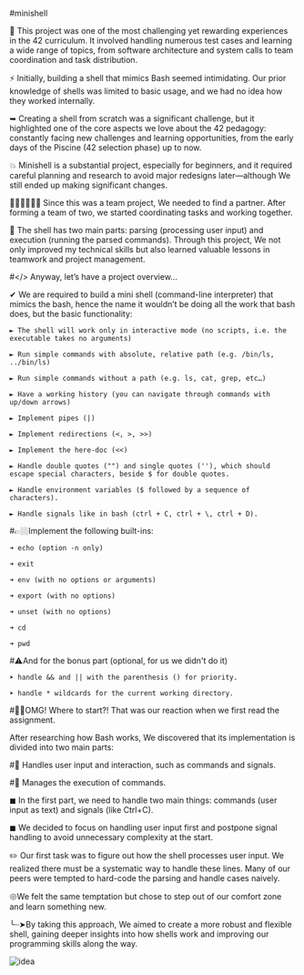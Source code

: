 #minishell

🚀 This project was one of the most challenging yet rewarding experiences in the 42 curriculum. It involved handling numerous test cases and learning a wide range of topics, 
from software architecture and system calls to team coordination and task distribution.

⚡ Initially, building a shell that mimics Bash seemed intimidating. Our prior knowledge of shells was limited to basic usage, and we had no idea how they worked internally.

➥ Creating a shell from scratch was a significant challenge, but it highlighted one of the core aspects we love about the 42 pedagogy: 
constantly facing new challenges and learning opportunities, from the early days of the Piscine (42 selection phase) up to now.

💥 Minishell is a substantial project, especially for beginners, and it required careful planning and research to avoid major redesigns later—although We still ended up making significant changes.

👩🏻‍💻🧑🏻‍💻 Since this was a team project, We needed to find a partner. After forming a team of two, we started coordinating tasks and working together.

🛑 The shell has two main parts: parsing (processing user input) and execution (running the parsed commands). 
Through this project, We not only improved my technical skills but also learned valuable lessons in teamwork and project management.

#</> Anyway, let’s have a project overview…

✔ We are required to build a mini shell (command-line interpreter) that mimics the bash, hence the name it wouldn’t be doing all the work that bash does, but the basic functionality:

    ► The shell will work only in interactive mode (no scripts, i.e. the executable takes no arguments)
    
    ► Run simple commands with absolute, relative path (e.g. /bin/ls, ../bin/ls)
    
    ► Run simple commands without a path (e.g. ls, cat, grep, etc…)
    
    ► Have a working history (you can navigate through commands with up/down arrows)
    
    ► Implement pipes (|)
    
    ► Implement redirections (<, >, >>)
    
    ► Implement the here-doc (<<)
    
    ► Handle double quotes ("") and single quotes (''), which should escape special characters, beside $ for double quotes.
    
    ► Handle environment variables ($ followed by a sequence of characters).
    
    ► Handle signals like in bash (ctrl + C, ctrl + \, ctrl + D).
    
#👉🏼Implement the following built-ins:

    ➜ echo (option -n only)
    
    ➜ exit
    
    ➜ env (with no options or arguments)
    
    ➜ export (with no options)
    
    ➜ unset (with no options)
    
    ➜ cd
    
    ➜ pwd
    
#⚠And for the bonus part (optional, for us we didn't do it)

    ➤ handle && and || with the parenthesis () for priority.
    
    ➤ handle * wildcards for the current working directory.

#😵‍💫OMG! Where to start?! That was our reaction when we first read the assignment.

After researching how Bash works, We discovered that its implementation is divided into two main parts:


  #🌟 Handles user input and interaction, such as commands and signals.
  
  #🌟 Manages the execution of commands.
  
◼ In the first part, we need to handle two main things: commands (user input as text) and signals (like Ctrl+C). 

◼ We decided to focus on handling user input first and postpone signal handling to avoid unnecessary complexity at the start.

✏️ Our first task was to figure out how the shell processes user input. We realized there must be a systematic way to handle these lines. Many of our peers were tempted to hard-code the parsing and handle cases naively. 

𑁍We felt the same temptation but chose to step out of our comfort zone and learn something new.

╰┈➤By taking this approach, We aimed to create a more robust and flexible shell, gaining deeper insights into how shells work and improving our programming skills along the way.

![idea](https://github.com/user-attachments/assets/c151966d-2a1a-4213-98b0-b600c1481f69)


